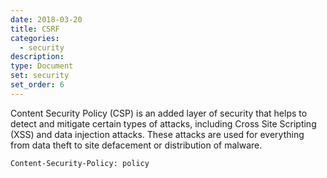 ```yaml
---
date: 2018-03-20
title: CSRF
categories:
  - security
description:
type: Document
set: security
set_order: 6
---
```


Content Security Policy (CSP) is an added layer of security that helps to detect and mitigate certain types of attacks, including Cross Site Scripting (XSS) and data injection attacks. These attacks are used for everything from data theft to site defacement or distribution of malware.

`Content-Security-Policy: policy`
